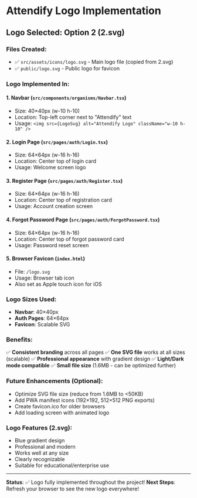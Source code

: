 # Attendify Logo Implementation

## Logo Selected: **Option 2 (2.svg)**

### Files Created:
- ✅ `src/assets/icons/logo.svg` - Main logo file (copied from 2.svg)
- ✅ `public/logo.svg` - Public logo for favicon

### Logo Implemented In:

#### 1. **Navbar** (`src/components/organisms/Navbar.tsx`)
- Size: 40×40px (w-10 h-10)
- Location: Top-left corner next to "Attendify" text
- Usage: `<img src={LogoSvg} alt="Attendify Logo" className="w-10 h-10" />`

#### 2. **Login Page** (`src/pages/auth/Login.tsx`)
- Size: 64×64px (w-16 h-16)
- Location: Center top of login card
- Usage: Welcome screen logo

#### 3. **Register Page** (`src/pages/auth/Register.tsx`)
- Size: 64×64px (w-16 h-16)
- Location: Center top of registration card
- Usage: Account creation screen

#### 4. **Forgot Password Page** (`src/pages/auth/ForgotPassword.tsx`)
- Size: 64×64px (w-16 h-16)
- Location: Center top of forgot password card
- Usage: Password reset screen

#### 5. **Browser Favicon** (`index.html`)
- File: `/logo.svg`
- Usage: Browser tab icon
- Also set as Apple touch icon for iOS

### Logo Sizes Used:
- **Navbar**: 40×40px
- **Auth Pages**: 64×64px
- **Favicon**: Scalable SVG

### Benefits:
✅ **Consistent branding** across all pages
✅ **One SVG file** works at all sizes (scalable)
✅ **Professional appearance** with gradient design
✅ **Light/Dark mode compatible**
✅ **Small file size** (1.6MB - can be optimized further)

### Future Enhancements (Optional):
- Optimize SVG file size (reduce from 1.6MB to <50KB)
- Add PWA manifest icons (192×192, 512×512 PNG exports)
- Create favicon.ico for older browsers
- Add loading screen with animated logo

### Logo Features (2.svg):
- Blue gradient design
- Professional and modern
- Works well at any size
- Clearly recognizable
- Suitable for educational/enterprise use

---

**Status**: ✅ Logo fully implemented throughout the project!
**Next Steps**: Refresh your browser to see the new logo everywhere!
